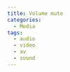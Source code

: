```yaml
---
title: Volume mute
categories:
  - Media
tags:
  - audio
  - video
  - av
  - sound
---
```

